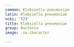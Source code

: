 ```yaml
---
common: Klebsiella pneumoniae
latin: Klebsiella pneumoniae
ncbi: '573'
title: Klebsiella pneumoniae
group: Bacteria
image: .na.character

---
```

